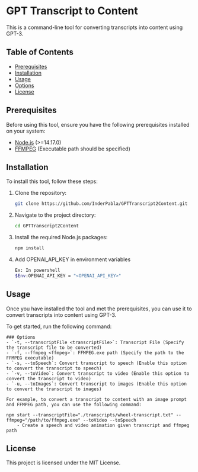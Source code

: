 # GPT Transcript to Content

This is a command-line tool for converting transcripts into content using GPT-3.

## Table of Contents
- [Prerequisites](#prerequisites)
- [Installation](#installation)
- [Usage](#usage)
- [Options](#options)
- [License](#license)

## Prerequisites

Before using this tool, ensure you have the following prerequisites installed on your system:
- [Node.js](https://nodejs.org/) (>=14.17.0)
- [FFMPEG](https://www.ffmpeg.org/download.html) (Executable path should be specified)

## Installation

To install this tool, follow these steps:

1. Clone the repository:
   ```bash
   git clone https://github.com/InderPabla/GPTTranscript2Content.git

2. Navigate to the project directory:

   ```bash
   cd GPTTranscript2Content

3. Install the required Node.js packages:

   ```bash
   npm install
   
4. Add OPENAI_API_KEY in environment variables
    ```bash
    Ex: In powershell
    $Env:OPENAI_API_KEY = "<OPENAI_API_KEY>"

## Usage
Once you have installed the tool and met the prerequisites, you can use it to convert transcripts into content using GPT-3.

To get started, run the following command:

    ### Options
    - `-t, --transcriptFile <transcriptFile>`: Transcript File (Specify the transcript file to be converted)
    - `-f, --ffmpeg <ffmpeg>`: FFMPEG.exe path (Specify the path to the FFMPEG executable)
    - `-s, --toSpeech`: Convert transcript to speech (Enable this option to convert the transcript to speech)
    - `-v, --toVideo`: Convert transcript to video (Enable this option to convert the transcript to video)
    - `-u, --toImages`: Convert transcript to images (Enable this option to convert the transcript to images)

    For example, to convert a transcript to content with an image prompt and FFMPEG path, you can use the following command:

    npm start --transcriptFile="./transcripts/wheel-transcript.txt" --ffmpeg="/path/to/ffmpeg.exe" --toVideo --toSpeech
        - Create a speech and video animation given transcript and ffmpeg path



## License
This project is licensed under the MIT License.